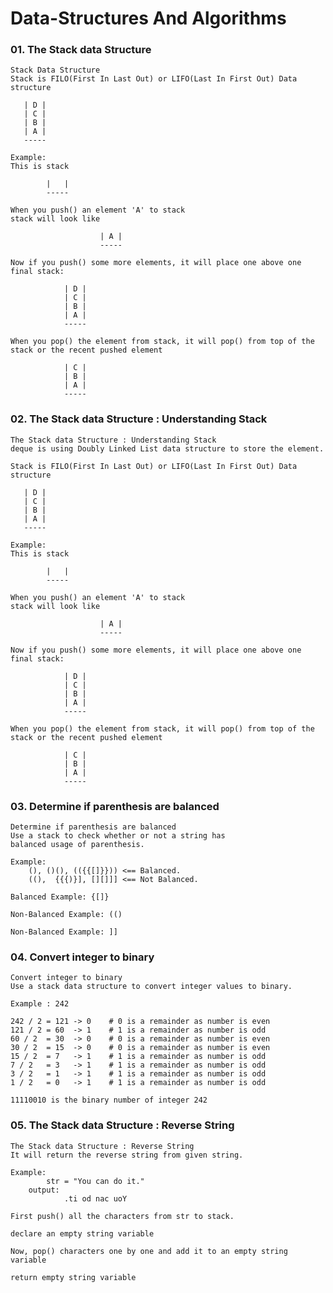 # Data-Structures And Algorithms


### 01. The Stack data Structure

    Stack Data Structure
    Stack is FILO(First In Last Out) or LIFO(Last In First Out) Data structure
        
       | D |
       | C |
       | B |
       | A |
       -----
    
    Example:
    This is stack

            |   |
            -----
    
    When you push() an element 'A' to stack 
    stack will look like

                        | A |
                        -----
    
    Now if you push() some more elements, it will place one above one
    final stack:

                | D |
                | C |
                | B |
                | A |
                -----

    When you pop() the element from stack, it will pop() from top of the stack or the recent pushed element 

                | C |
                | B |
                | A |
                -----

### 02. The Stack data Structure : Understanding Stack

    The Stack data Structure : Understanding Stack
    deque is using Doubly Linked List data structure to store the element.

    Stack is FILO(First In Last Out) or LIFO(Last In First Out) Data structure
        
       | D |
       | C |
       | B |
       | A |
       -----
    
    Example:
    This is stack

            |   |
            -----
    
    When you push() an element 'A' to stack 
    stack will look like

                        | A |
                        -----
    
    Now if you push() some more elements, it will place one above one
    final stack:

                | D |
                | C |
                | B |
                | A |
                -----

    When you pop() the element from stack, it will pop() from top of the stack or the recent pushed element 

                | C |
                | B |
                | A |
                -----

### 03. Determine if parenthesis are balanced

    Determine if parenthesis are balanced
    Use a stack to check whether or not a string has
    balanced usage of parenthesis.

    Example:
        (), ()(), (({{[]}})) <== Balanced.
        ((),  {{{)}], [][]]] <== Not Balanced.

    Balanced Example: {[]}

    Non-Balanced Example: (()

    Non-Balanced Example: ]]

### 04. Convert integer to binary

    Convert integer to binary
    Use a stack data structure to convert integer values to binary.

    Example : 242

    242 / 2 = 121 -> 0    # 0 is a remainder as number is even
    121 / 2 = 60  -> 1    # 1 is a remainder as number is odd
    60 / 2  = 30  -> 0    # 0 is a remainder as number is even
    30 / 2  = 15  -> 0    # 0 is a remainder as number is even
    15 / 2  = 7   -> 1    # 1 is a remainder as number is odd
    7 / 2   = 3   -> 1    # 1 is a remainder as number is odd
    3 / 2   = 1   -> 1    # 1 is a remainder as number is odd
    1 / 2   = 0   -> 1    # 1 is a remainder as number is odd

    11110010 is the binary number of integer 242

### 05. The Stack data Structure : Reverse String

    The Stack data Structure : Reverse String
    It will return the reverse string from given string.

    Example:
            str = "You can do it."
        output: 
                .ti od nac uoY

    First push() all the characters from str to stack.

    declare an empty string variable

    Now, pop() characters one by one and add it to an empty string variable 

    return empty string variable